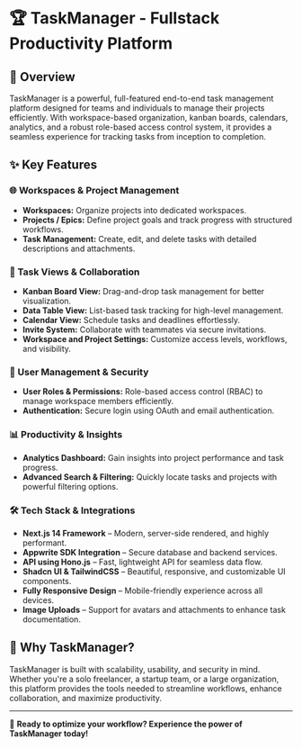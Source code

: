 # 🏆 TaskManager - Fullstack Productivity Platform

## 🚀 Overview
TaskManager is a powerful, full-featured end-to-end task management platform designed for teams and individuals to manage their projects efficiently. With workspace-based organization, kanban boards, calendars, analytics, and a robust role-based access control system, it provides a seamless experience for tracking tasks from inception to completion.

## ✨ Key Features

### 🌐 Workspaces & Project Management
- **Workspaces:** Organize projects into dedicated workspaces.
- **Projects / Epics:** Define project goals and track progress with structured workflows.
- **Task Management:** Create, edit, and delete tasks with detailed descriptions and attachments.

### 📌 Task Views & Collaboration
- **Kanban Board View:** Drag-and-drop task management for better visualization.
- **Data Table View:** List-based task tracking for high-level management.
- **Calendar View:** Schedule tasks and deadlines effortlessly.
- **Invite System:** Collaborate with teammates via secure invitations.
- **Workspace and Project Settings:** Customize access levels, workflows, and visibility.

### 🔐 User Management & Security
- **User Roles & Permissions:** Role-based access control (RBAC) to manage workspace members efficiently.
- **Authentication:** Secure login using OAuth and email authentication.

### 📊 Productivity & Insights
- **Analytics Dashboard:** Gain insights into project performance and task progress.
- **Advanced Search & Filtering:** Quickly locate tasks and projects with powerful filtering options.

### 🛠️ Tech Stack & Integrations
- **Next.js 14 Framework** – Modern, server-side rendered, and highly performant.
- **Appwrite SDK Integration** – Secure database and backend services.
- **API using Hono.js** – Fast, lightweight API for seamless data flow.
- **Shadcn UI & TailwindCSS** – Beautiful, responsive, and customizable UI components.
- **Fully Responsive Design** – Mobile-friendly experience across all devices.
- **Image Uploads** – Support for avatars and attachments to enhance task documentation.

## 🏁 Why TaskManager?
TaskManager is built with scalability, usability, and security in mind. Whether you're a solo freelancer, a startup team, or a large organization, this platform provides the tools needed to streamline workflows, enhance collaboration, and maximize productivity.

---
🌟 **Ready to optimize your workflow? Experience the power of TaskManager today!**

